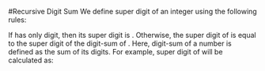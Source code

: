 #Recursive Digit Sum
We define super digit of an integer  using the following rules:

If  has only  digit, then its super digit is .
Otherwise, the super digit of  is equal to the super digit of the digit-sum of . Here, digit-sum of a number is defined as the sum of its digits.
For example, super digit of  will be calculated as: